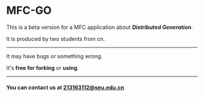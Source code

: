 # MFC-GO

This is a beta version for a MFC application about ***Distributed Generation***.

It is produced by two students from cn.

---
It may have bugs or something wrong.

It's **free for forking** or **using**.

---

#### You can contact us at <213163112@seu.edu.cn>
